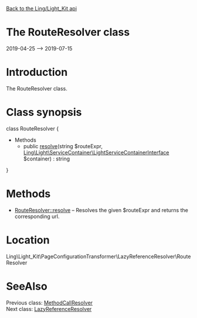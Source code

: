 [Back to the Ling/Light_Kit api](https://github.com/lingtalfi/Light_Kit/blob/master/doc/api/Ling/Light_Kit.md)



The RouteResolver class
================
2019-04-25 --> 2019-07-15






Introduction
============

The RouteResolver class.



Class synopsis
==============


class <span class="pl-k">RouteResolver</span>  {

- Methods
    - public [resolve](https://github.com/lingtalfi/Light_Kit/blob/master/doc/api/Ling/Light_Kit/PageConfigurationTransformer/LazyReferenceResolver/RouteResolver/resolve.md)(string $routeExpr, [Ling\Light\ServiceContainer\LightServiceContainerInterface](https://github.com/lingtalfi/Light/blob/master/doc/api/Ling/Light/ServiceContainer/LightServiceContainerInterface.md) $container) : string

}






Methods
==============

- [RouteResolver::resolve](https://github.com/lingtalfi/Light_Kit/blob/master/doc/api/Ling/Light_Kit/PageConfigurationTransformer/LazyReferenceResolver/RouteResolver/resolve.md) &ndash; Resolves the given $routeExpr and returns the corresponding url.





Location
=============
Ling\Light_Kit\PageConfigurationTransformer\LazyReferenceResolver\RouteResolver


SeeAlso
==============
Previous class: [MethodCallResolver](https://github.com/lingtalfi/Light_Kit/blob/master/doc/api/Ling/Light_Kit/PageConfigurationTransformer/LazyReferenceResolver/MethodCallResolver.md)<br>Next class: [LazyReferenceResolver](https://github.com/lingtalfi/Light_Kit/blob/master/doc/api/Ling/Light_Kit/PageConfigurationTransformer/LazyReferenceResolver.md)<br>
